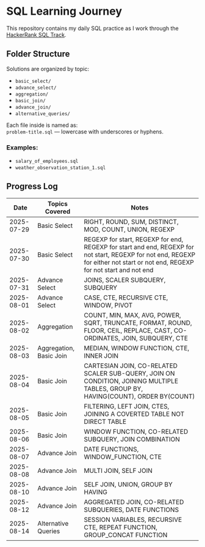 # SQL Learning Journey

This repository contains my daily SQL practice as I work through the [HackerRank SQL Track](https://www.hackerrank.com/domains/sql).

## Folder Structure

Solutions are organized by topic:

- `basic_select/`
- `advance_select/`
- `aggregation/`
- `basic_join/`
- `advance_join/`
- `alternative_queries/`

Each file inside is named as:  
`problem-title.sql` — lowercase with underscores or hyphens.

### Examples:

- `salary_of_employees.sql`
- `weather_observation_station_1.sql`

## Progress Log

| Date       | Topics Covered          | Notes                                                                                                                                                                          |
| ---------- | ----------------------- | ------------------------------------------------------------------------------------------------------------------------------------------------------------------------------ |
| 2025-07-29 | Basic Select            | RIGHT, ROUND, SUM, DISTINCT, MOD, COUNT, UNION, REGEXP                                                                                                                         |
| 2025-07-30 | Basic Select            | REGEXP for start, REGEXP for end, REGEXP for start and end, REGEXP for not start, REGEXP for not end, REGEXP for either not start or not end, REGEXP for not start and not end |
| 2025-07-31 | Advance Select          | JOINS, SCALER SUBQUERY, SUBQUERY                                                                                                                                               |
| 2025-08-01 | Advance Select          | CASE, CTE, RECURSIVE CTE, WINDOW, PIVOT                                                                                                                                        |
| 2025-08-02 | Aggregation             | COUNT, MIN, MAX, AVG, POWER, SQRT, TRUNCATE, FORMAT, ROUND, FLOOR, CEIL, REPLACE, CAST, CO-ORDINATES, JOIN, SUBQUERY, CTE                                                      |
| 2025-08-03 | Aggregation, Basic Join | MEDIAN, WINDOW FUNCTION, CTE, INNER JOIN                                                                                                                                       |
| 2025-08-04 | Basic Join              | CARTESIAN JOIN, CO-RELATED SCALER SUB-QUERY, JOIN ON CONDITION, JOINING MULTIPLE TABLES, GROUP BY, HAVING(COUNT), ORDER BY(COUNT)                                              |
| 2025-08-05 | Basic Join              | FILTERING, LEFT JOIN, CTES, JOINING A COVERTED TABLE NOT DIRECT TABLE                                                                                                          |
| 2025-08-06 | Basic Join              | WINDOW FUNCTION, CO-RELATED SUBQUERY, JOIN COMBINATION                                                                                                                         |
| 2025-08-07 | Advance Join            | DATE FUNCTIONS, WINDOW_FUNCTION, CTE                                                                                                                                           |
| 2025-08-08 | Advance Join            | MULTI JOIN, SELF JOIN                                                                                                                                                          |
| 2025-08-10 | Advance Join            | SELF JOIN, UNION, GROUP BY HAVING                                                                                                                                              |
| 2025-08-12 | Advance Join            | AGGREGATED JOIN, CO-RELATED SUBQUERIES, DATE FUNCTIONS                                                                                                                         |
| 2025-08-14 | Alternative Queries     | SESSION VARIABLES, RECURSIVE CTE, REPEAT FUNCTION, GROUP_CONCAT FUNCTION                                                                                                       |
